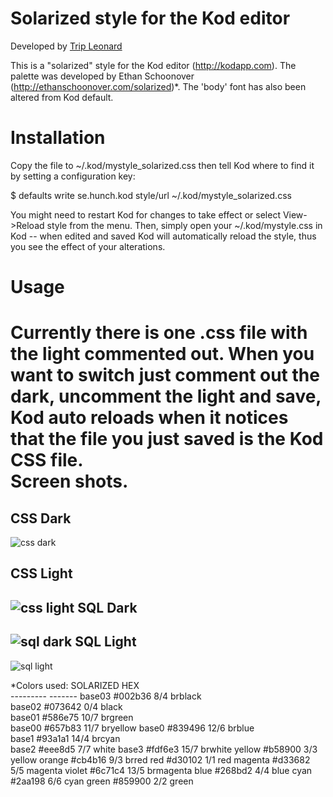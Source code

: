   Solarized style for the Kod editor
  ==================================
  
  Developed by [Trip Leonard](http://trip.invisibledog.net)
  
  This is a "solarized" style for the Kod editor (http://kodapp.com). 
  The palette was developed by Ethan Schoonover 
  (http://ethanschoonover.com/solarized)*. The 'body' font has 
  also been altered from Kod default.
 
  Installation
  ============
  
  Copy the file to ~/.kod/mystyle_solarized.css then tell Kod where to find it
  by setting a configuration key:
 
   $ defaults write se.hunch.kod style/url ~/.kod/mystyle_solarized.css
 
  You might need to restart Kod for changes to take effect or 
  select View->Reload style from the menu. Then, simply open
  your ~/.kod/mystyle.css in Kod -- when edited and saved Kod will
  automatically reload the style, thus you see the effect of your 
  alterations.
  
  Usage
  =====
  
  Currently there is one .css file with the light commented out.
  When you want to switch just comment out the dark, 
  uncomment the light and save, Kod auto reloads when 
  it notices that the file you just saved is the Kod CSS file.  
Screen shots.
===
CSS Dark
---
![css dark](https://github.com/tripleonard/kod-solarized/raw/master/img/kod-css-dark.png)

CSS Light
---
![css light](https://github.com/tripleonard/kod-solarized/raw/master/img/kod-css-light.png)
SQL Dark
---
![sql dark](https://github.com/tripleonard/kod-solarized/raw/master/img/kod-sql-dark.png)
SQL Light
---
![sql light](https://github.com/tripleonard/kod-solarized/raw/master/img/kod-sql-light.png)

*Colors used:
    SOLARIZED HEX     
    --------- ------- 
    base03    #002b36  8/4 brblack  
    base02    #073642  0/4 black    
    base01    #586e75 10/7 brgreen  
    base00    #657b83 11/7 bryellow 
    base0     #839496 12/6 brblue   
    base1     #93a1a1 14/4 brcyan   
    base2     #eee8d5  7/7 white
    base3     #fdf6e3 15/7 brwhite
    yellow    #b58900  3/3 yellow 
    orange    #cb4b16  9/3 brred
    red       #d30102  1/1 red
    magenta   #d33682  5/5 magenta
    violet    #6c71c4 13/5 brmagenta
    blue      #268bd2  4/4 blue
    cyan      #2aa198  6/6 cyan
    green     #859900  2/2 green
